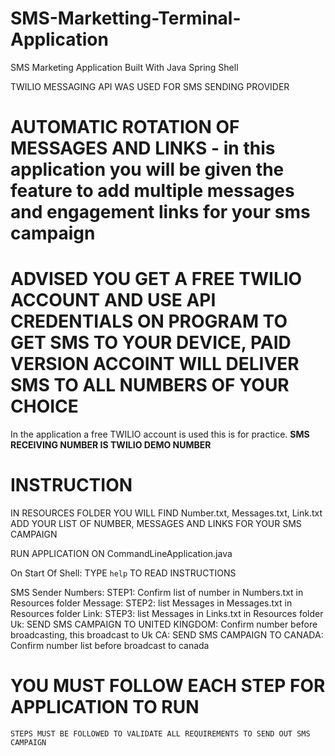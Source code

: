 # SMS-Marketting-Terminal-Application
SMS Marketing Application Built With Java Spring Shell

TWILIO MESSAGING API WAS USED FOR SMS SENDING PROVIDER
# AUTOMATIC ROTATION OF MESSAGES AND LINKS - in this application you will be given the feature to add multiple messages and engagement links for your sms campaign

# ADVISED YOU GET A FREE TWILIO ACCOUNT AND USE API CREDENTIALS ON PROGRAM TO GET SMS TO YOUR DEVICE, PAID VERSION ACCOINT WILL DELIVER SMS TO ALL NUMBERS OF YOUR CHOICE 
In the application a free TWILIO account is used this is for practice. 
**SMS RECEIVING NUMBER IS TWILIO DEMO NUMBER** 

# INSTRUCTION
IN RESOURCES FOLDER YOU WILL FIND Number.txt, Messages.txt, Link.txt 
ADD YOUR LIST OF NUMBER, MESSAGES AND LINKS FOR YOUR SMS CAMPAIGN 

RUN APPLICATION ON CommandLineApplication.java

On Start Of Shell: TYPE `help` TO READ INSTRUCTIONS

SMS Sender
       Numbers: STEP1: Confirm list of number in Numbers.txt in Resources folder
       Message: STEP2: list Messages in Messages.txt in Resources folder
       Link: STEP3: list Messages in Links.txt in Resources folder
       Uk: SEND SMS CAMPAIGN TO UNITED KINGDOM: Confirm number before broadcasting, this broadcast to Uk
       CA: SEND SMS CAMPAIGN TO CANADA: Confirm number list before broadcast to canada


# YOU MUST FOLLOW EACH STEP FOR APPLICATION TO RUN
`STEPS MUST BE FOLLOWED TO VALIDATE ALL REQUIREMENTS TO SEND OUT SMS CAMPAIGN`
      
